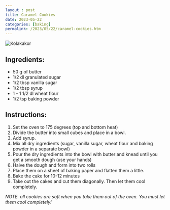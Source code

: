 ```yaml
---
layout : post
title: Caramel Cookies
date: 2023-05-22
categories: [baking]
permalink: /2023/05/22/caramel-cookies.htm
---
```


![Kolakakor](/what-to-eat/images/kolakakor.jpg)

## Ingredients:
- 50 g of butter
- 1/2 dl granulated sugar
- 1/2 tbsp vanilla sugar
- 1/2 tbsp syrup
- 1 - 1 1/2 dl wheat flour
- 1/2 tsp baking powder

## Instructions:
1. Set the oven to 175 degrees (top and bottom heat)
2. Divide the butter into small cubes and place in a bowl.
3. Add syrup.
4. Mix all dry ingredients (sugar, vanilla sugar, wheat flour and baking powder in a separate bowl)
5. Pour the dry ingredients into the bowl with butter and knead until you get a smooth dough (use your hands)
6. Halve the dough and form into two rolls
7. Place them on a sheet of baking paper and flatten them a little.
8. Bake the cake for 10-12 minutes
9. Take out the cakes and cut them diagonally. Then let them cool completely.

_NOTE. all cookies are soft when you take them out of the oven. You must let them cool completely!_